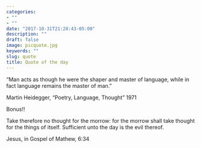 ```yaml
---
categories:
- ""
- ""
date: "2017-10-31T21:28:43-05:00"
description: ""
draft: false
image: picquote.jpg
keywords: ""
slug: quote
title: Quote of the day
---
```



“Man acts as though he were the shaper and master of language, while in fact language remains the master of man.” 

Martin Heidegger, “Poetry, Language, Thought” 1971


Bonus!! 

Take therefore no thought for the morrow: for the morrow shall take thought for the things of itself. Sufficient unto the day is the evil thereof. 

Jesus, in Gospel of Mathew, 6:34